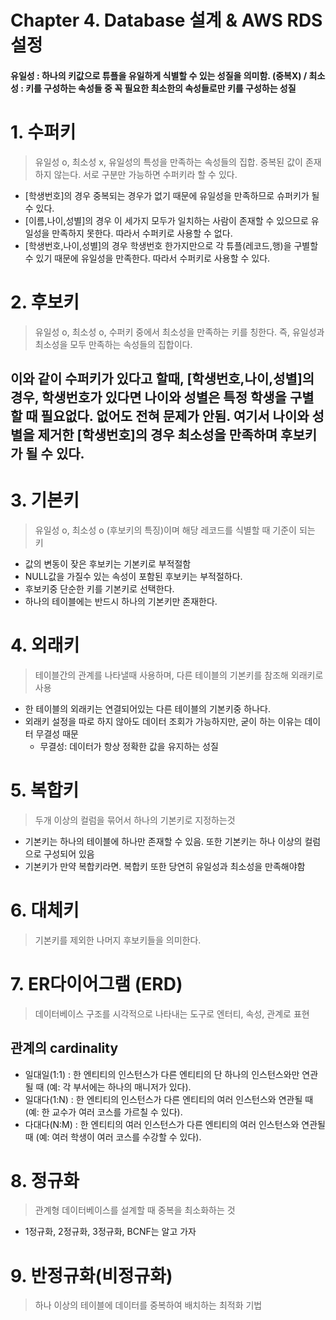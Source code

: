 # Chapter 4. Database 설계 & AWS RDS 설정

#### 유일성 : 하나의 키값으로 튜플을 유일하게 식별할 수 있는 성질을 의미함. (중복X) / 최소성 : 키를 구성하는 속성들 중 꼭 필요한 최소한의 속성들로만 키를 구성하는 성질

# 1. 수퍼키
> 유일성 o, 최소성 x, 유일성의 특성을 만족하는 속성들의 집합. 중복된 값이 존재하지 않는다. 서로 구분만 가능하면 수퍼키라 할 수 있다.
- [학생번호]의 경우 중복되는 경우가 없기 때문에 유일성을 만족하므로 슈퍼키가 될 수 있다.
- [이름,나이,성별]의 경우 이 세가지 모두가 일치하는 사람이 존재할 수 있으므로 유일성을 만족하지 못한다. 따라서 수퍼키로 사용할 수 없다.
- [학생번호,나이,성별]의 경우 학생번호 한가지만으로 각 튜플(레코드,행)을 구별할 수 있기 때문에 유일성을 만족한다. 따라서 수퍼키로 사용할 수 있다.

# 2. 후보키
> 유일성 o, 최소성 o, 수퍼키 중에서 최소성을 만족하는 키를 칭한다. 즉, 유일성과 최소성을 모두 만족하는 속성들의 집합이다.
## 이와 같이 수퍼키가 있다고 할때, [학생번호,나이,성별]의 경우, 학생번호가 있다면 나이와 성별은 특정 학생을 구별할 때 필요없다. 없어도 전혀 문제가 안됨. 여기서 나이와 성별을 제거한 [학생번호]의 경우 최소성을 만족하며 후보키가 될 수 있다.

# 3. 기본키
> 유일성 o, 최소성 o (후보키의 특징)이며 해당 레코드를 식별할 때 기준이 되는 키
- 값의 변동이 잦은 후보키는 기본키로 부적절함
- NULL값을 가질수 있는 속성이 포함된 후보키는 부적절하다.
- 후보키중 단순한 키를 기본키로 선택한다.
- 하나의 테이블에는 반드시 하나의 기본키만 존재한다.

# 4. 외래키
> 테이블간의 관계를 나타낼때 사용하며, 다른 테이블의 기본키를 참조해 외래키로 사용
- 한 테이블의 외래키는 연결되어있는 다른 테이블의 기본키중 하나다.
- 외래키 설정을 따로 하지 않아도 데이터 조회가 가능하지만, 굳이 하는 이유는 데이터 무결성 때문
    - 무결성: 데이터가 항상 정확한 값을 유지하는 성질

# 5. 복합키
> 두개 이상의 컬럼을 묶어서 하나의 기본키로 지정하는것
- 기본키는 하나의 테이블에 하나만 존재할 수 있음. 또한 기본키는 하나 이상의 컬럼으로 구성되어 있음
- 기본키가 만약 복합키라면. 복합키 또한 당연히 유일성과 최소성을 만족해야함

# 6. 대체키
> 기본키를 제외한 나머지 후보키들을 의미한다.

# 7. ER다이어그램 (ERD)
> 데이터베이스 구조를 시각적으로 나타내는 도구로 엔터티, 속성, 관계로 표현
## 관계의 cardinality
- 일대일(1:1) : 한 엔티티의 인스턴스가 다른 엔티티의 단 하나의 인스턴스와만 연관될 때 (예: 각 부서에는 하나의 매니저가 있다).
- 일대다(1:N) : 한 엔티티의 인스턴스가 다른 엔티티의 여러 인스턴스와 연관될 때 (예: 한 교수가 여러 코스를 가르칠 수 있다).
- 다대다(N:M) : 한 엔티티의 여러 인스턴스가 다른 엔티티의 여러 인스턴스와 연관될 때 (예: 여러 학생이 여러 코스를 수강할 수 있다).

# 8. 정규화
> 관계형 데이터베이스를 설계할 때 중복을 최소화하는 것
- 1정규화, 2정규화, 3정규화, BCNF는 알고 가자

# 9. 반정규화(비정규화)
> 하나 이상의 테이블에 데이터를 중복하여 배치하는 최적화 기법



